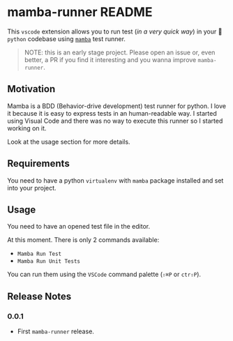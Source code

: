 # mamba-runner README

This `vscode` extension allows you to run test (*in a very quick way*) in your 🐍 `python` codebase using [`mamba`](https://github.com/nestorsalceda/mamba) test runner.

> NOTE: this is an early stage project. Please open an issue or, even better, a PR if you find it interesting and you wanna improve `mamba-runner`.

## Motivation

Mamba is a BDD (Behavior-drive development) test runner for python. I love it because it is easy to express tests in an human-readable way.
I started using Visual Code and there was no way to execute this runner so I started working on it.

Look at the usage section for more details.

## Requirements

You need to have a python `virtualenv` with `mamba` package installed and set into your project.

## Usage

You need to have an opened test file in the editor.

At this moment. There is only 2 commands available:
- `Mamba Run Test`
- `Mamba Run Unit Tests`

You can run them using the `VSCode` command palette (`⇧⌘P` or `ctr⇧P`).

## Release Notes

### 0.0.1

- First `mamba-runner` release.
